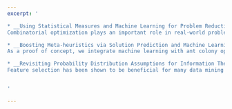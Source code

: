 ```yaml
---
excerpt: '

* __Using Statistical Measures and Machine Learning for Problem Reduction__ [[outcome1](https://yuansuny.github.io/files/Jpaper_MLPR.pdf), [outcome2](https://arxiv.org/pdf/2005.05847.pdf)] <br/>
Combinatorial optimization plays an important role in real-world problem solving. In the big data era, the dimensionality of a combinatorial optimization problem is usually very large, which poses a significant challenge to existing solution algorithms. In this project, we investigate problem reduction techniques using stochastic sampling and machine learning to tackle large-scale optimization problems. These techniques heuristically remove decision variables from a problem instance, that are not expected to be part of an optimal solution. First, we investigate the use of statistical measures computed from stochastic sampling of feasible solutions compared with features computed directly from the instance data. Two measures are particularly useful for this: 1) a ranking-based measure, favoring decision variables that frequently appear in high-quality solutions; and 2) a correlation-based measure, favoring decision variables that are highly correlated with the objective values. To take this further, we develop a machine learning approach, called Machine Learning for Problem Reduction (MLPR), that trains a supervised learning model on easy problem instances for which the optimal solution is known. This gives us a combination of features enabling us to better predict the decision variables that belong to the optimal solution for a given hard problem. We have demonstrated the efficacy of our approaches on the maximum weight clique problem ([MWCP](https://yuansuny.github.io/files/Jpaper_MLPR.pdf)) and travelling salesman problem ([TSP](https://arxiv.org/pdf/2005.05847.pdf)). Our experimental results have shown that our problem reduction techniques are very effective and can be used to boost the performance of existing solution methods.

* __Boosting Meta-heuristics via Solution Prediction and Machine Learning__ (To apprear) <br/>
As a proof of concept, we integrate machine learning with ant colony optimization (ACO) to solve a combinatorial optimization problem. Our machine learning model trains on a set of optimally-solved problem instances, and predicts for a test instance which decision variables are more likely to be part of an optimal solution. We explore multiple ways of incorporating this solution prediction into the probabilistic model of ACO to bias its sampling towards using predicted high-quality decision variables more often, when constructing feasible solutions. We empirically show that our machine learning prediction significantly speeds up ACO in finding high-quality solutions, and outperforms other quality measure directly computed from problem characteristics.  Our model is robust in the sense that 1) it is fairly insensitive to the learning algorithm used in training; and 2) it generalizes well to large and real-world problem instances.

* __Revisiting Probability Distribution Assumptions for Information Theoretic Feature Selection__ [[outcome](https://yuansuny.github.io/files/Cpaper_PDA.pdf)] <br/>
Feature selection has been shown to be beneficial for many data mining and machine learning tasks, especially for big data analytics. Mutual Information (MI) is a well-known information-theoretic approach used to evaluate the relevance of feature subsets and class labels. However, estimating high-dimensional MI poses significant challenges. Consequently, a great deal of research has focused on using low-order MI approximations or computing a lower bound on MI called Variational Information (VI). These methods often require certain assumptions made on the probability distributions of features such that these distributions are realistic yet tractable to compute. In this project, we revealed two sets of distribution assumptions underlying many MI and VI based methods: Feature Independence Distribution and Geometric Mean Distribution. We systematically analyzed their strengths and weaknesses and proposed a logical extension called Arithmetic Mean Distribution, which leads to an unbiased and normalised estimation of probability densities. We conducted detailed empirical studies across a suite of 29 real-world classification problems and illustrated improved prediction accuracy of our methods based on the identification of more informative features, thus providing support for our theoretical findings.


'

---
```


